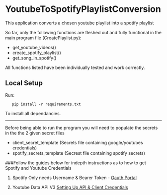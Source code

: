 # YoutubeToSpotifyPlaylistConversion
This application converts a chosen youtube playlist into a spotify playlist

So far, only the following functions are fleshed out and fully functional in the main program file (CreatePlaylist.py):

   * get_youtube_videos()
   * create_spotify_playlist()
   * get_song_in_spotify()
    
All functions listed have been individually tested and work correctly.  

## Local Setup

Run:

       pip install -r requirements.txt

To install all dependancies.

-------------------------------------------------------------------------------------

Before being able to run the program you will need to populate the secrets in the the 2 given secret files

* client_secret_template (Secrets file containing google/youtubes credentials)
* spotify_secrets_template (Secrest file containing spotify secrets)

###Follow the guides below for indepth instructions as to how to get Spotify and Youtube Credentials

1. Spotify Only needs Username & Bearer Token - [Oauth Portal](https://developer.spotify.com/console/post-playlists/)

2. Youtube Data API V3 [Setting Up API & Client Credentials](https://developers.google.com/youtube/v3/getting-started/)









    


